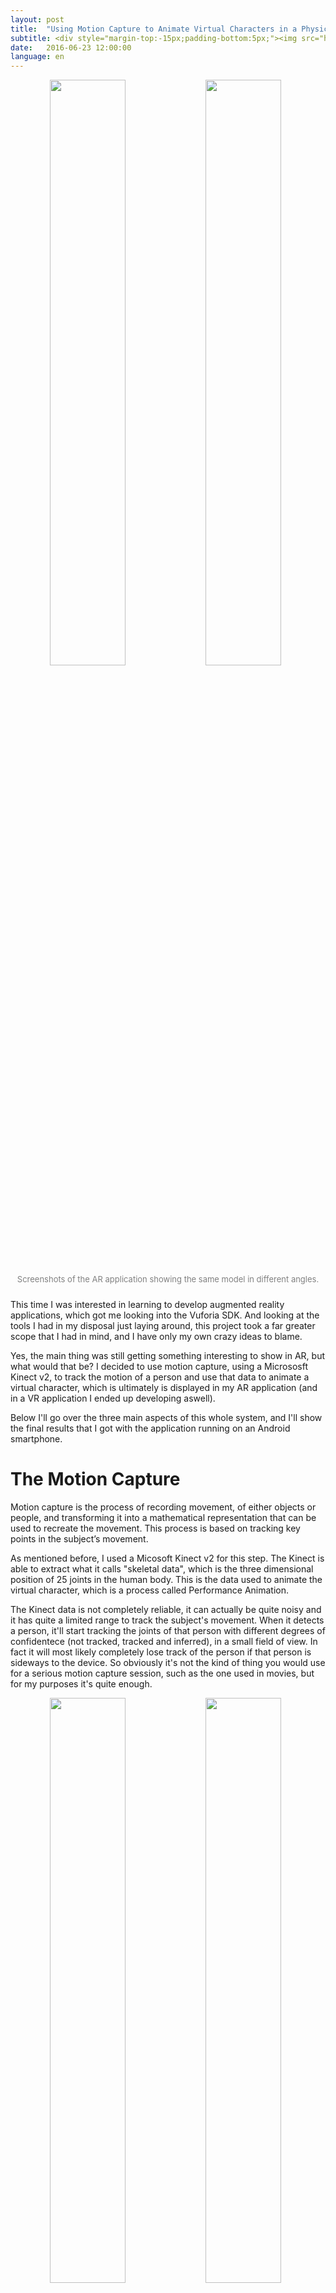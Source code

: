```yaml
---
layout: post
title:  "Using Motion Capture to Animate Virtual Characters in a Physical Stage"
subtitle: <div style="margin-top:-15px;padding-bottom:5px;"><img src="http://i.imgur.com/59plKev.png" style="width:49%;margin-right:0.5%"><img src="http://i.imgur.com/A3doLfK.png" style="width:49%"></div>This time let's play a bit with the Microsoft Kinect, Unity and use Vuforia to create an augmented reality application for mobile devices to create animations of virtual characters.
date:   2016-06-23 12:00:00
language: en
---
```


<div style="text-align:center;padding-bottom:10px;">
<img src="http://i.imgur.com/59plKev.png" style="float: left; width: 49%; margin-right: 0.5%">
<img src="http://i.imgur.com/A3doLfK.png" style="float: left; width: 49%">
<div style="text-align:center;"><font color="gray" size="2px">Screenshots of the AR application showing the same model in different angles.</font></div>
</div>

This time I was interested in learning to develop augmented reality applications, which got me looking into the Vuforia SDK. And looking at the tools I had in my disposal just laying around, this project took a far greater scope that I had in mind, and I have only my own crazy ideas to blame.

Yes, the main thing was still getting something interesting to show in AR, but what would that be? I decided to use motion capture, using a Micrososft Kinect v2, to track the motion of a person and use that data to animate a virtual character, which is ultimately is displayed in my AR application (and in a VR application I ended up developing aswell).

Below I'll go over the three main aspects of this whole system, and I'll show the final results that I got with the application running on an Android smartphone.

# The Motion Capture

Motion capture is the process of recording movement, of either objects or people, and transforming it into a mathematical representation that can be used to recreate the movement. This process is based on tracking key points in the subject’s movement.

As mentioned before, I used a Micosoft Kinect v2 for this step. The Kinect is able to extract what it calls "skeletal data", which is the three dimensional position of 25 joints in the human body. This is the data used to animate the virtual character, which is a process called Performance Animation.

The Kinect data is not completely reliable, it can actually be quite noisy and it has quite a limited range to track the subject's movement. When it detects a person, it'll start tracking the joints of that person with different degrees of confidentece (not tracked, tracked and inferred), in a small field of view. In fact it will most likely completely lose track of the person if that person is sideways to the device. So obviously it's not the kind of thing you would use for a serious motion capture session, such as the one used in movies, but for my purposes it's quite enough.

<div style="text-align:center;padding-bottom:10px;">
<img src="http://i.imgur.com/0thJbuC.png" style="float: left; width: 49%; margin-right: 0.5%">
<img src="http://i.imgur.com/fXsC8so.png" style="float: left; width: 49%">
<div style="text-align:center;"><font color="gray" size="2px">Result of the motion capture on the Unity application.</font></div>
</div>

I built an application in Unity, which used Micosoft's plugin for the Kinect to be able to extract the joint data. This application runs on a PC which has a Kinect connected to it, and is able to either store the kinect data into a file or transmit that data in real time. This is used by the AR (and VR) application running on a mobile device to render the virtual character.

# The Virtual Character

With the positions extracted from the motion capture I'm able to animate a simple virtual character. Not only I have the three dimensional positions of every joint, but because the Kinect also tags each joint, I also know which position corresponds to which joint (I'm able to tell which of the 25 joints is the head joint, the right knee, the hips, etc). And with that information it's possible to map those positions to a virtual model.

I'm not particularly good at modeling at all, so the models I created were really simple, just to give an idea of what is possible to do with that sort of data. We can create simple stick figures with lines connecting the joints, we can place blocks between the joints, and even use particle systems based on the joints position.

<div style="text-align:center;padding-bottom:10px;">
<img src="http://i.imgur.com/TIiAKyV.png" style="float: left; width: 33%; margin-right: 0.5%">
<img src="http://i.imgur.com/B3Qfz5I.png" style="float: left; width: 33%; margin-right: 0.5%">
<img src="http://i.imgur.com/ajn5gKx.png" style="float: left; width: 33%">
<div style="text-align:center;"><font color="gray" size="2px">Three virtual character models created as examples.</font></div>
</div>

# Animation

So I have the data from the Kinect, and the models for the virtual character, but now I actually need to animate it. When considering computer animation techniques we have three main approaches, techniques based on interpolation (e.g. keyframing animation), data driven animation (e.g. performance based animation) and procedural animation. For the purposes of this project, I'm are interested in keyframing animation.

Keyframing animation is a technique based on interpolation. It is based on defining and creating the key frames of the sequence to be animated. In traditional animation, key frames would be drawn by the animators and all the intermediate frames between them would be made by the assistants. Those frames are then displayed in rapid succession to create the illusion of movement. In computer animation the process is essentially the same, with the difference that after defining the key frames, the intermediate frames can be calculated by the computer. Key frames consist of certain variables established by the animator, for instance values for position and orientation, and for every frame generated between two consecutive key frames those variables are interpolated using the key frame values as the extremes.

This process is also used so that the animation becomes independent of the computer’s processing power, because each key frame is defined based on time. The idea is to define which key frame is redered at which specific time during the animation, so that any device running the process will show the same animation independently of how efficiently it can interpolate the data.

To animate the character I have implemented both linear interpolation and TCB interpolation. The approach I took was to create a Keyframe class, called `KeyFrameAnimation`, which should be created for each joint of the virtual model. So you would have an instance of the class for the head joint alone, and one for each of the others. And in each keyframe class instance, you are going to add all the positions for each keyframe the joint will have (based on the motion capture joint data).

{% highlight csharp %}
// For the key frame, each joint needs a key frame object
public class KinectJoint
{
    // joint name
    public string name;

    // every joint needs an animation object if we are using keyframes
    public KeyFrameAnimation ani;

    // this function will instantiate the keyframe class based on a string
    public void addKeyFrameAnimation(string str) {
        ani = new KeyFrameAnimation(str);
    }
}
KinectJoint[] joints = new KinectJoint[25];
{% endhighlight %}

In the end you will have keyframe class instances for each joint, and you will have the number of keyframes and the positions in each keyframe for all those instances. That is the data that is interpolated to create the animation. The process would be, the animation is currently at time x, which takes place between keyframes i and i+1, so for each of the 25 joints we will interpolation 'position at keyframe i' and 'position at keyframe i+1' with 'time x'. The functions below show how the interpolation happens based on points at certain frames, these functions are called in the `Update()` function on the script that creates and updates the virtual model.

{% highlight csharp %}
// This class will be used to add animation to an object, based on keyframing
public class KeyFrameAnimation {

    // time[i] = time of keyframe i
    private float[] time;

    // position[i] = position of object on keyframe i
    private Vector3[] position;

    // total number of keyframes
    private int numberOfFrames;

    ...

    // Return a linear interpolation of the positions of frames i and j, at "time" u (0 <= u <= 1)
    public Vector3 interpolationLinearPos(int i, int j, float u)
    {
        return Vector3.Lerp(position[i], position[j], u);
    }

    // Returns a linear interpolation of the positions using the TCB method, the interpolation
    // result is between points p1 and p2, using values t, c and b, and at "time" u (0 <= u <= 1)
    // OBS: Catmull Rom interpolation = T = C = B = 0
    public Vector3 interpolateTCBPos(int p0, int p1, int p2, int p3, float t, float c, float b, float u)
    {
        Vector3 DSiplus1 = ((1 - t) * (1 - c) * (1 + b) / 2 * (position[p2] - position[p1])) + ((1 - t) * (1 + c) * (1 - b) / 2 * (position[p3] - position[p2]));
        Vector3 DDi = ((1 - t) * (1 + c) * (1 + b) / 2 * (position[p1] - position[p0])) + ((1 - t) * (1 - c) * (1 - b) / 2 * (position[p2] - position[p1]));

        return Mathf.Pow(u, 3) * (2 * position[p1] - 2 * position[p2] + DDi + DSiplus1) + Mathf.Pow(u, 2) * (-3 * position[p1] + 3 * position[p2] - 2 * DDi - DSiplus1) + u * DDi + position[p1];
    }

    ...

} // end KeyFrameAnimation class
{% endhighlight %}

Now, as mentioned before, the motion capture data can be stored in a file (which is what is used to create an animation), or it can be transmited in real time for the AR or the VR application. In the case we are using the real time data, there is no need to interpolate the positions, because the data is just rendered as soon as it is received. In the case of saving the motion capture data, the data is saved in a file with a specific format which is processed and used to create a `KeyFrameAnimation` instance.

# Displaying the Character in AR

For the AR application, the Vuforia SDK was used. It’s a SDK that includes a number of features such as recognizing and tracking targets, an object scanner, support for mobile devices and digital eyewear, and also an Unity extension.

For AR, target recognition and tracking is a key aspect, and Vuforia offers the option of doing it reliably through Image Targets. This process involves using an image as a target. When the application is running in a mobile device it will use the device’s camera to obtain a video feed, and it will look for the image target in the feed through image recognition algorithms. Once the target has been found, it will start to track its position on the video feed.

The animation of the virtual character is placed with respect to this target. The target essentially becomes the “origin” of a fixed virtual coordinate system on the real world. The virtual character is placed on the real world using this coordinate system as a base, which means that by moving the device and looking at this target in different positions and angles, the animation of the virtual character will change accordingly to still respect the coordinate system. This is what gives us the illusion of the character being a physical object on the world.

<div style="text-align:center;padding-bottom:10px;">
<iframe width="560" height="315" src="https://www.youtube.com/embed/Hmh5L7BBmJM" frameborder="0" allowfullscreen></iframe>
<div style="text-align:center;margin-top:-5px;"><font color="gray" size="2px">Running the application on a Nexus 6P, displaying a recorded animation.</font></div>
</div>

The video above shows the application in action. It runs on any Android smartphone, with it you are able to change the virtual character model and move around to see the animation play in different angles. You can pause it at any time to just see how the pose looks as well.

# Displaying the Character in VR

Another application that I also ended up developing was a way to display this character in a virtual reality experience for that I used the AR/VR glasses Epson Moverio BT-200. These glasses use Android as their OS, so it's possible to develop an Unity app for android and deploy it to the glasses.

Of course this application is different from the previous one made for AR. Here I used Moverio's plugin for Unity, which includes APIs to access sensors and other components of the headset.

In the scene I created there is a virtual stage and a starting position for the virtual character with respect to that stage. This is where the animation will be displayed, and the camera that will see this scene is replaced by the Moverio "camera". The camera is the object that is actually affected by the glasses, a script is attached to the object and it controls the orientation of the camera based on the gyroscope data from the glasses. This allows the user to see the scene in different angles depending on where he is physically looking.

<div style="text-align:center;padding-bottom:10px;">
<img src="http://i.imgur.com/MhXh0hB.png" style="float: left; width: 49%; margin-right: 0.5%">
<img src="http://i.imgur.com/PTT669v.png" style="float: left; width: 49%">
<div style="text-align:center;"><font color="gray" size="2px">Example showing how the orientation of the glasses affected the scene the user is viewing. By physically looking up the scene is updated to show you a different angle.</font></div>
</div>

# Results

In the end the whole system worked really well, without any major issues. In fact, the only two actual issues I'd say I had were technical. One was how noisy the motion capture data can be, which is visible in the animation when you see some limb going crazy in a way no human could possibly move. To fix that you'd need another a better motion capture device. Another is how the animation can "drop" frames depending on the virtual model you use, for instance, the models that use particles will affect the performance of the animation depending on the device they are running on, which means you'll need a more powerful device for more complex models.

# References

Here are some good links you can used if you are interested in any of that stuff.

* [Unity][unity] - Unity's website.
* [Microsoft Kinect][kinect] - Microsoft Kinect's website.
* [Vuforia Developer Portal][vuforia] - Vuforia's website.
* [Epson Moverio][moverio] - Moverio's website.
* [The Principles of Animation][animation] - Great article about "The Principles of Animation" by Ralph A. De Stefano.
* [Pixar in a Box][animation2] - Khan Academy and Pixar's collaboration course to teach a number of computer graphics concepts.

[unity]: https://unity3d.com/
[kinect]: https://developer.microsoft.com/en-us/windows/kinect
[vuforia]: https://developer.vuforia.com
[moverio]: https://moverio.epson.com
[animation]: https://www.evl.uic.edu/ralph/508S99/
[animation2]: https://www.khanacademy.org/partner-content/pixar
